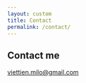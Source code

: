 ```yaml
---
layout: custom
title: Contact
permalink: /contact/
---
```


## Contact me

<viettien.milo@gmail.com>
